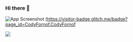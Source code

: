 ### Hi there 👋
![App Screenshot]([https://via.placeholder.com/468x300?text=App+Screenshot+Here](https://visitor-badge.glitch.me/badge?page_id=CodyFornof.CodyFornof))
(https://visitor-badge.glitch.me/badge?page_id=CodyFornof.CodyFornof

<a href="https://wakatime.com"><img src="https://wakatime.com/share/@32130c20-64f0-4429-902f-883d1ba0450d/7709a231-d0e2-4e50-a285-da5fdefd2257.png" /></a>

<!--START_SECTION:waka-->
<!--END_SECTION:waka-->

<!--
**CodyFornof/CodyFornof** is a ✨ _special_ ✨ repository because its `README.md` (this file) appears on your GitHub profile.

Here are some ideas to get you started:

- 🔭 I’m currently working on ...
- 🌱 I’m currently learning ...
- 👯 I’m looking to collaborate on ...
- 🤔 I’m looking for help with ...
- 💬 Ask me about ...
- 📫 How to reach me: ...
- 😄 Pronouns: ...
- ⚡ Fun fact: ...
-->

